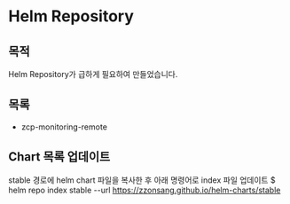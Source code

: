 # Helm Repository
## 목적
Helm Repository가 급하게 필요하여 만들었습니다.
## 목록
- zcp-monitoring-remote
## Chart 목록 업데이트
stable 경로에 helm chart 파일을 복사한 후 아래 명령어로 index 파일 업데이트
$ helm repo index stable --url https://zzonsang.github.io/helm-charts/stable
